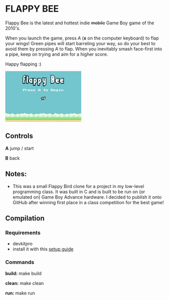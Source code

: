 # FLAPPY BEE

Flappy Bee is the latest and hottest indie ~~mobile~~ Game Boy game of the 2010's.

When you launch the game, press *A* (**x** on the computer keyboard) to flap your wings! Green pipes will start barreling your way, so do your best to avoid them by pressing *A* to flap. When you inevitably smash face-first into a pipe, keep on trying and aim for a higher score. 

Happy flapping :)

![](https://github.com/nickpapciak/flappy-bee/blob/main/demo.gif)

## Controls
**A**                jump / start

**B**				 back

## Notes: 
- This was a small Flappy Bird clone for a project in my low-level programming class. It was built in C and is built to be run on (or emulated on) Game Boy Advance hardware. I decided to publish it onto GitHub after winning first place in a class competition for the best game!

## Compilation
### Requirements
 - devkitpro 
 - install it with this [setup guide](https://devkitpro.org/wiki/Getting_Started)
 
### Commands 
**build:** make build

**clean:** make clean

**run:** make run
